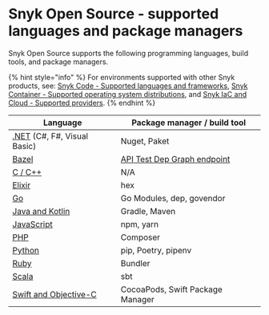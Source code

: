 # Snyk Open Source - supported languages and package managers

Snyk Open Source supports the following programming languages, build tools, and package managers.

{% hint style="info" %}
For environments supported with other Snyk products, see: [Snyk Code - Supported languages and frameworks](../../snyk-code/snyk-code-language-and-framework-support.md), [Snyk Container - Supported operating system distributions](../../snyk-container/how-snyk-container-works/supported-operating-system-distributions.md), and [Snyk IaC and Cloud - Supported providers](../../../scan-infrastructure/supported-iac-and-cloud-providers.md).
{% endhint %}

| **Language**                                                                                                                      | **Package manager / build tool**                                                                    |
| --------------------------------------------------------------------------------------------------------------------------------- | --------------------------------------------------------------------------------------------------- |
| [.NET](../../supported-languages-and-frameworks/.net.md#open-source-and-licensing) (C#, F#, Visual Basic)                         | Nuget, Paket                                                                                        |
| [Bazel](snyk-for-bazel.md)                                                                                                        | [API Test Dep Graph endpoint](https://snyk.docs.apiary.io/#reference/test/dep-graph/test-dep-graph) |
| [C / C++](../../supported-languages-and-frameworks/c-c++.md#open-source-and-licensing)                                            | N/A                                                                                                 |
| [Elixir](snyk-for-elixir.md)                                                                                                      | hex                                                                                                 |
| [Go](snyk-for-go.md)                                                                                                              | Go Modules, dep, govendor                                                                           |
| [Java and Kotlin](../../../scan-application-code/supported-languages-and-frameworks/java-and-kotlin.md#open-source-and-licensing) | Gradle, Maven                                                                                       |
| [JavaScript](../../supported-languages-and-frameworks/javascript.md#open-source-and-licensing)                                    | npm, yarn                                                                                           |
| [PHP](snyk-for-php.md)                                                                                                            | Composer                                                                                            |
| [Python](snyk-for-python.md)                                                                                                      | pip, Poetry, pipenv                                                                                 |
| [Ruby](snyk-for-ruby.md)                                                                                                          | Bundler                                                                                             |
| [Scala](snyk-for-scala.md)                                                                                                        | sbt                                                                                                 |
| [Swift and Objective-C](../../supported-languages-and-frameworks/swift-and-objective-c.md#open-source-and-licensing)              | CocoaPods, Swift Package Manager                                                                    |
